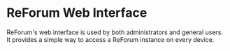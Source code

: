 # ReForum Web Interface

ReForum's web interface is used by both administrators and general users. It provides a simple way to access a ReForum instance on every device.
